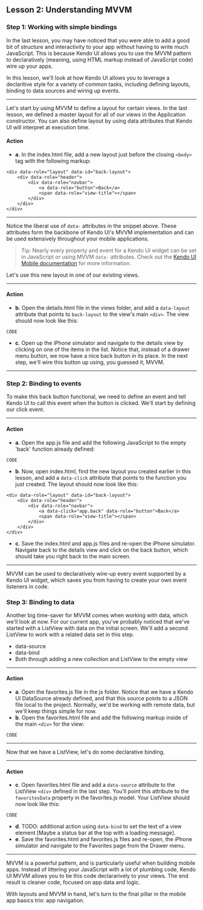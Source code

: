## Lesson 2: Understanding MVVM

### Step 1: Working with simple bindings

In the last lesson, you may have noticed that you were able to add a good bit of structure and interactivity to your app without having to write much JavaScript. This is because Kendo UI allows you to use the MVVM pattern to declaratively (meaning, using HTML markup instead of JavaScript code) wire up your apps.

In this lesson, we'll look at how Kendo UI allows you to leverage a declaritive style for a variety of common tasks, including defining layouts, binding to data sources and wiring up events.

<hr data-action="start" />

Let's start by using MVVM to define a layout for certain views. In the last lesson, we defined a master layout for all of our views in the Application constructor. You can also define layout by using data attributes that Kendo UI will interpret at execution time.

#### Action

* **a**. In the index.html file, add a new layout just before the closing `<body>` tag with the following markup:
```
<div data-role="layout" data-id="back-layout">
	<div data-role="header">
		<div data-role="navbar">
	    	<a data-role="button">Back</a>
	    	<span data-role="view-title"></span>
	    </div>
	</div>
</div>
```

<hr data-action="end" />

Notice the liberal use of `data-` attributes in the snippet above. These attributes form the backbone of Kendo UI's MVVM implementation and can be used extensively throughout your mobile applications.

> Tip: Nearly every property and event for a Kendo UI widget can be set in JavaScript or using MVVM `data-` attributes. Check out the [Kendo UI Mobile documentation](http://docs.telerik.com/kendo-ui/mobile/mvvm) for more information.

Let's use this new layout in one of our existing views.

<hr data-action="start" />

#### Action

* **b**. Open the details.html file in the views folder, and add a `data-layout` attribute that points to `back-layout` to the view's main `<div>`. The view should now look like this:
```
CODE
```

* **c**. Open up the iPhone simulator and navigate to the details view by clicking on one of the items in the list. Notice that, instead of a drawer menu button, we now have a nice back button in its place. In the next step, we'll wire this button up using, you guessed it, MVVM.

<hr data-action="end" />

### Step 2: Binding to events

To make this back button functional, we need to define an event and tell Kendo UI to call this event when the button is clicked. We'll start by defining our click event.

<hr data-action="start" />

#### Action

* **a**. Open the app.js file and add the following JavaScript to the empty 'back' function already defined:
```
CODE
```

* **b**. Now, open index.html, find the new layout you created earlier in this lesson, and add a `data-click` attribute that points to the function you just created. The layout should now look like this:
```
<div data-role="layout" data-id="back-layout">
	<div data-role="header">
		<div data-role="navbar">
	    	<a data-click="app.back" data-role="button">Back</a>
	    	<span data-role="view-title"></span>
	    </div>
	</div>
</div>
```

* **c**. Save the index.html and app.js files and re-open the iPhone simulator. Navigate back to the details view and click on the back button, which should take you right back to the main screen.

<hr data-action="end" />

MVVM can be used to declaratively wire-up every event supported by a Kendo UI widget, which saves you from having to create your own event listeners in code.

### Step 3: Binding to data

Another big time-saver for MVVM comes when working with data, which we'll look at now. For our current app, you've probably noticed that we've started with a ListView with data on the initial screen. We'll add a second ListView to work with a related data set in this step.

- data-source
- data-bind
- Both through adding a new collection and ListView to the empty view

<hr data-action="start" />

#### Action

* **a**. Open the favorites.js file in the js folder. Notice that we have a Kendo UI DataSource already defined, and that this source points to a JSON file local to the project. Normally, we'd be working with remote data, but we'll keep things simple for now.
* **b**. Open the favorites.html file and add the following markup inside of the main `<div>` for the view:
```
CODE
```

<hr data-action="end" />

Now that we have a ListView, let's do some declarative binding.

<hr data-action="start" />

#### Action

* **c**. Open favorites.html file and add a `data-source` attribute to the ListView `<div>` defined in the last step. You'll point this attribute to the `favoritesData` property in the favorites.js model. Your ListView should now look like this:
```
CODE
```

* **d**. TODO: additional action using `data-bind` to set the text of a view element [Maybe a status bar at the top with a loading message].
* **e**. Save the favorites.html and favorites.js files and re-open, the iPhone simulator and navigate to the Favorites page from the Drawer menu.

<hr data-action="end" />

MVVM is a powerful pattern, and is particularly useful when building mobile apps. Instead of littering your JavaScript with a lot of plumbing code, Kendo UI MVVM allows you to tie this code declararively to your views. The end result is cleaner code, focused on app data and logic. 

With layouts and MVVM in hand, let's turn to the final pillar in the mobile app basics trio: app navigation.